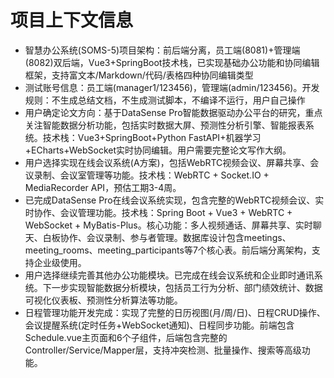 # 项目上下文信息

- 智慧办公系统(SOMS-5)项目架构：前后端分离，员工端(8081)+管理端(8082)双后端，Vue3+SpringBoot技术栈，已实现基础办公功能和协同编辑框架，支持富文本/Markdown/代码/表格四种协同编辑类型
- 测试账号信息：员工端(manager1/123456)，管理端(admin/123456)。开发规则：不生成总结文档，不生成测试脚本，不编译不运行，用户自己操作
- 用户确定论文方向：基于DataSense Pro智能数据驱动办公平台的研究，重点关注智能数据分析功能，包括实时数据大屏、预测性分析引擎、智能报表系统。技术栈：Vue3+SpringBoot+Python FastAPI+机器学习+ECharts+WebSocket实时协同编辑。用户需要完整论文写作大纲。
- 用户选择实现在线会议系统(A方案)，包括WebRTC视频会议、屏幕共享、会议录制、会议室管理等功能。技术栈：WebRTC + Socket.IO + MediaRecorder API，预估工期3-4周。
- 已完成DataSense Pro在线会议系统实现，包含完整的WebRTC视频会议、实时协作、会议管理功能。技术栈：Spring Boot + Vue3 + WebRTC + WebSocket + MyBatis-Plus。核心功能：多人视频通话、屏幕共享、实时聊天、白板协作、会议录制、参与者管理。数据库设计包含meetings、meeting_rooms、meeting_participants等7个核心表。前后端分离架构，支持企业级使用。
- 用户选择继续完善其他办公功能模块。已完成在线会议系统和企业即时通讯系统。下一步实现智能数据分析模块，包括员工行为分析、部门绩效统计、数据可视化仪表板、预测性分析算法等功能。
- 日程管理功能开发完成：实现了完整的日历视图(月/周/日)、日程CRUD操作、会议提醒系统(定时任务+WebSocket通知)、日程同步功能。前端包含Schedule.vue主页面和6个子组件，后端包含完整的Controller/Service/Mapper层，支持冲突检测、批量操作、搜索等高级功能。
